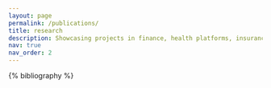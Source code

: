 ```yaml
---
layout: page
permalink: /publications/
title: research
description: Showcasing projects in finance, health platforms, insurance, and mobility, focused on practical solutions and strategic insights.
nav: true
nav_order: 2
---
```


<!-- _pages/publications.md -->

<!-- Bibsearch Feature -->

<div class="publications">

{% bibliography %}

</div>
